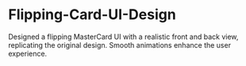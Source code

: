 # Flipping-Card-UI-Design
Designed a flipping MasterCard UI with a realistic front and back view, replicating the original design. Smooth animations enhance the user experience.
